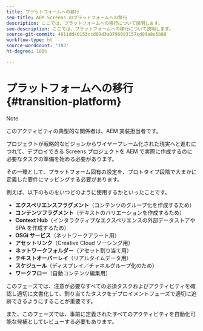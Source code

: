 ```yaml
---
title: プラットフォームへの移行
seo-title: AEM Screens のプラットフォームへの移行
description: ここでは、プラットフォームへの移行について説明します。
seo-description: ここでは、プラットフォームへの移行について説明します。
source-git-commit: 4611dd40153ccd09d3a0796093157cd09a8e5b80
workflow-type: ht
source-wordcount: '193'
ht-degree: 100%

---
```



# プラットフォームへの移行 {#transition-platform}

>[!NOTE]
>
>このアクティビティの典型的な関係者は、AEM 実装担当者です。

プロジェクトが戦略的なビジョンからワイヤーフレーム化された現実へと進むにつれて、デプロイできる Screens プロジェクトを AEM で実際に作成するのに必要なタスクの準備を始める必要があります。

その一環として、プラットフォーム固有の設定を、プロトタイプ段階で大まかに定義した要件にマッピングする必要があります。

例えば、以下のものをいつどのように使用するかといったことです。

* **エクスペリエンスフラグメント**（コンテンツのグループ化を作成するため）
* **コンテンツフラグメント**（テキストのバリエーションを作成するため）
* **Context Hub**（インタラクティブなエクスペリエンスの外部データストアや SPA を作成するため）
* **OSGi サービス**（ネットワークアラート用）
* **アセットリンク**（Creative Cloud ソーシング用）
* **ネットワークフォルダー**（アセット割り当て用）
* **テキストオーバーレイ**（リアルタイムデータ用）
* **スケジュール**（ディスプレイ／チャネルグループ化のため）
* **ワークフロー**（自動コンテンツ編集用）

このフェーズでは、注意が必要なすべての必須タスクおよびアクティビティを確認し適切に文書化して、割り当てたタスクをデプロイメントフェーズで適切に追跡できるようにすることが重要です。

また、このフェーズでは、事前に定義されたすべてのアクティビティを自動化可能な候補としてレビューする必要もあります。

